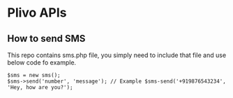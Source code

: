 # Plivo APIs

## How to send SMS
This repo contains sms.php file, you simply need to include that file and use below code fo example.
```
$sms = new sms();
$sms->send('number', 'message'); // Example $sms-send('+919876543234', 'Hey, how are you?');
```
